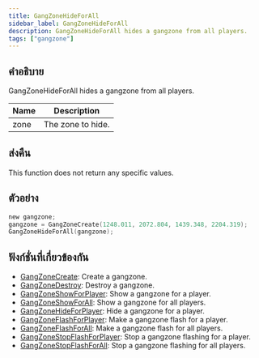 ```yaml
---
title: GangZoneHideForAll
sidebar_label: GangZoneHideForAll
description: GangZoneHideForAll hides a gangzone from all players.
tags: ["gangzone"]
---
```


## คำอธิบาย

GangZoneHideForAll hides a gangzone from all players.

| Name | Description       |
| ---- | ----------------- |
| zone | The zone to hide. |

## ส่งคืน

This function does not return any specific values.

## ตัวอย่าง

```c
new gangzone;
gangzone = GangZoneCreate(1248.011, 2072.804, 1439.348, 2204.319);
GangZoneHideForAll(gangzone);
```

## ฟังก์ชั่นที่เกี่ยวข้องกัน

- [GangZoneCreate](../functions/GangZoneCreate): Create a gangzone.
- [GangZoneDestroy](../functions/GangZoneDestroy): Destroy a gangzone.
- [GangZoneShowForPlayer](../functions/GangZoneShowForPlayer): Show a gangzone for a player.
- [GangZoneShowForAll](../functions/GangZoneShowForAll): Show a gangzone for all players.
- [GangZoneHideForPlayer](../functions/GangZoneHideForPlayer): Hide a gangzone for a player.
- [GangZoneFlashForPlayer](../functions/GangZoneFlashForPlayer): Make a gangzone flash for a player.
- [GangZoneFlashForAll](../functions/GangZoneFlashForAll): Make a gangzone flash for all players.
- [GangZoneStopFlashForPlayer](../functions/GangZoneStopFlashForPlayer): Stop a gangzone flashing for a player.
- [GangZoneStopFlashForAll](../functions/GangZoneStopFlashForAll): Stop a gangzone flashing for all players.
